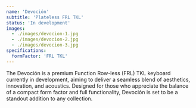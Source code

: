 ```yaml
---
name: 'Devoción'
subtitle: 'Plateless FRL TKL'
status: 'In development'
images:
  - ./images/devocion-1.jpg
  - ./images/devocion-2.jpg
  - ./images/devocion-3.jpg
specifications:
  formFactor: 'FRL TKL'
---
```


The Devoción is a premium Function Row-less (FRL) TKL keyboard currently in development, aiming to deliver a seamless blend of aesthetics, innovation, and acoustics. Designed for those who appreciate the balance of a compact form factor and full functionality, Devoción is set to be a standout addition to any collection.
